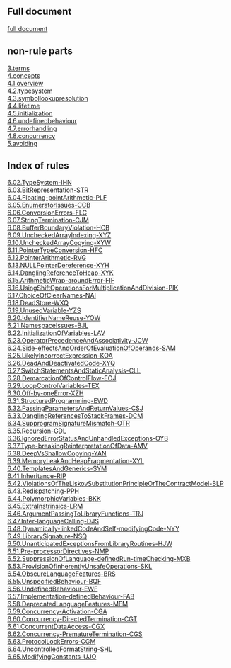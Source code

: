 ## Full document

[full document](https:all.html)

## non-rule parts

[3.terms](https:3.terms.html)<br/>
[4.concepts](https:4.concepts.html)<br/>
[4.1.overview](https:4.1.Overview.html)<br/>
[4.2.typesystem](https:4.2.TypeSystem.html)<br/>
[4.3.symbollookupresolution](https:4.3.SymbolLookupResolution.html)<br/>
[4.4.lifetime](https:4.4.Lifetime.html)<br/>
[4.5.initialization](https:4.5.Initialization.html)<br/>
[4.6.undefinedbehaviour](https:4.6.UndefinedBehaviour.html)<br/>
[4.7.errorhandling](https:4.7.ErrorHandling.html)<br/>
[4.8.concurrency](https:4.8.Concurrency.html)<br/>
[5.avoiding](https:5.avoiding.html)<br/>


## Index of rules

[6.02.TypeSystem-IHN](https:6.02.TypeSystem-IHN.html)<br/>
[6.03.BitRepresentation-STR](https:6.03.BitRepresentation-STR.html)<br/>
[6.04.Floating-pointArithmetic-PLF](https:6.04.Floating-pointArithmetic-PLF.html)<br/>
[6.05.EnumeratorIssues-CCB](https:6.05.EnumeratorIssues-CCB.html)<br/>
[6.06.ConversionErrors-FLC](https:6.06.ConversionErrors-FLC.html)<br/>
[6.07.StringTermination-CJM](https:6.07.StringTermination-CJM.html)<br/>
[6.08.BufferBoundaryViolation-HCB](https:6.08.BufferBoundaryViolation-HCB.html)<br/>
[6.09.UncheckedArrayIndexing-XYZ](https:6.09.UncheckedArrayIndexing-XYZ.html)<br/>
[6.10.UncheckedArrayCopying-XYW](https:6.10.UncheckedArrayCopying-XYW.html)<br/>
[6.11.PointerTypeConversion-HFC](https:6.11.PointerTypeConversion-HFC.html)<br/>
[6.12.PointerArithmetic-RVG](https:6.12.PointerArithmetic-RVG.html)<br/>
[6.13.NULLPointerDereference-XYH](https:6.13.NULLPointerDereference-XYH.html)<br/>
[6.14.DanglingReferenceToHeap-XYK](https:6.14.DanglingReferenceToHeap-XYK.html)<br/>
[6.15.ArithmeticWrap-aroundError-FIF](https:6.15.ArithmeticWrap-aroundError-FIF.html)<br/>
[6.16.UsingShiftOperationsForMultiplicationAndDivision-PIK](https:6.16.UsingShiftOperationsForMultiplicationAndDivision-PIK.html)<br/>
[6.17.ChoiceOfClearNames-NAI](https:6.17.ChoiceOfClearNames-NAI.html)<br/>
[6.18.DeadStore-WXQ](https:6.18.DeadStore-WXQ.html)<br/>
[6.19.UnusedVariable-YZS](https:6.19.UnusedVariable-YZS.html)<br/>
[6.20.IdentifierNameReuse-YOW](https:6.20.IdentifierNameReuse-YOW.html)<br/>
[6.21.NamespaceIssues-BJL](https:6.21.NamespaceIssues-BJL.html)<br/>
[6.22.InitializationOfVariables-LAV](https:6.22.InitializationOfVariables-LAV.html)<br/>
[6.23.OperatorPrecedenceAndAssociativity-JCW](https:6.23.OperatorPrecedenceAndAssociativity-JCW.html)<br/>
[6.24.Side-effectsAndOrderOfEvaluationOfOperands-SAM](https:6.24.Side-effectsAndOrderOfEvaluationOfOperands-SAM.html)<br/>
[6.25.LikelyIncorrectExpression-KOA](https:6.25.LikelyIncorrectExpression-KOA.html)<br/>
[6.26.DeadAndDeactivatedCode-XYQ](https:6.26.DeadAndDeactivatedCode-XYQ.html)<br/>
[6.27.SwitchStatementsAndStaticAnalysis-CLL](https:6.27.SwitchStatementsAndStaticAnalysis-CLL.html)<br/>
[6.28.DemarcationOfControlFlow-EOJ](https:6.28.DemarcationOfControlFlow-EOJ.html)<br/>
[6.29.LoopControlVariables-TEX](https:6.29.LoopControlVariables-TEX.html)<br/>
[6.30.Off-by-oneError-XZH](https:6.30.Off-by-oneError-XZH.html)<br/>
[6.31.StructuredProgramming-EWD](https:6.31.StructuredProgramming-EWD.html)<br/>
[6.32.PassingParametersAndReturnValues-CSJ](https:6.32.PassingParametersAndReturnValues-CSJ.html)<br/>
[6.33.DanglingReferencesToStackFrames-DCM](https:6.33.DanglingReferencesToStackFrames-DCM.html)<br/>
[6.34.SupprogramSignatureMismatch-OTR](https:6.34.SupprogramSignatureMismatch-OTR.html)<br/>
[6.35.Recursion-GDL](https:6.35.Recursion-GDL.html)<br/>
[6.36.IgnoredErrorStatusAndUnhandledExceptions-OYB](https:6.36.IgnoredErrorStatusAndUnhandledExceptions-OYB.html)<br/>
[6.37.Type-breakingReinterpretationOfData-AMV](https:6.37.Type-breakingReinterpretationOfData-AMV.html)<br/>
[6.38.DeepVsShallowCopying-YAN](https:6.38.DeepVsShallowCopying-YAN.html)<br/>
[6.39.MemoryLeakAndHeapFragmentation-XYL](https:6.39.MemoryLeakAndHeapFragmentation-XYL.html)<br/>
[6.40.TemplatesAndGenerics-SYM](https:6.40.TemplatesAndGenerics-SYM.html)<br/>
[6.41.Inheritance-RIP](https:6.41.Inheritance-RIP.html)<br/>
[6.42.ViolationsOfTheLiskovSubstitutionPrincipleOrTheContractModel-BLP](https:6.42.ViolationsOfTheLiskovSubstitutionPrincipleOrTheContractModel-BLP.html)<br/>
[6.43.Redispatching-PPH](https:6.43.Redispatching-PPH.html)<br/>
[6.44.PolymorphicVariables-BKK](https:6.44.PolymorphicVariables-BKK.html)<br/>
[6.45.ExtraInstrinsics-LRM](https:6.45.ExtraInstrinsics-LRM.html)<br/>
[6.46.ArgumentPassingToLibraryFunctions-TRJ](https:6.46.ArgumentPassingToLibraryFunctions-TRJ.html)<br/>
[6.47.Inter-languageCalling-DJS](https:6.47.Inter-languageCalling-DJS.html)<br/>
[6.48.Dynamically-linkedCodeAndSelf-modifyingCode-NYY](https:6.48.Dynamically-linkedCodeAndSelf-modifyingCode-NYY.html)<br/>
[6.49.LibrarySignature-NSQ](https:6.49.LibrarySignature-NSQ.html)<br/>
[6.50.UnanticipatedExceptionsFromLibraryRoutines-HJW](https:6.50.UnanticipatedExceptionsFromLibraryRoutines-HJW.html)<br/>
[6.51.Pre-processorDirectives-NMP](https:6.51.Pre-processorDirectives-NMP.html)<br/>
[6.52.SuppressionOfLanguage-definedRun-timeChecking-MXB](https:6.52.SuppressionOfLanguage-definedRun-timeChecking-MXB.html)<br/>
[6.53.ProvisionOfInherentlyUnsafeOperations-SKL](https:6.53.ProvisionOfInherentlyUnsafeOperations-SKL.html)<br/>
[6.54.ObscureLanguageFeatures-BRS](https:6.54.ObscureLanguageFeatures-BRS.html)<br/>
[6.55.UnspecifiedBehaviour-BQF](https:6.55.UnspecifiedBehaviour-BQF.html)<br/>
[6.56.UndefinedBehaviour-EWF](https:6.56.UndefinedBehaviour-EWF.html)<br/>
[6.57.Implementation-definedBehaviour-FAB](https:6.57.Implementation-definedBehaviour-FAB.html)<br/>
[6.58.DeprecatedLanguageFeatures-MEM](https:6.58.DeprecatedLanguageFeatures-MEM.html)<br/>
[6.59.Concurrency-Activation-CGA](https:6.59.Concurrency-Activation-CGA.html)<br/>
[6.60.Concurrency-DirectedTermination-CGT](https:6.60.Concurrency-DirectedTermination-CGT.html)<br/>
[6.61.ConcurrentDataAccess-CGX](https:6.61.ConcurrentDataAccess-CGX.html)<br/>
[6.62.Concurrency-PrematureTermination-CGS](https:6.62.Concurrency-PrematureTermination-CGS.html)<br/>
[6.63.ProtocolLockErrors-CGM](https:6.63.ProtocolLockErrors-CGM.html)<br/>
[6.64.UncontrolledFormatString-SHL](https:6.64.UncontrolledFormatString-SHL.html)<br/>
[6.65.ModifyingConstants-UJO](https:6.65.ModifyingConstants-UJO.html)<br/>
